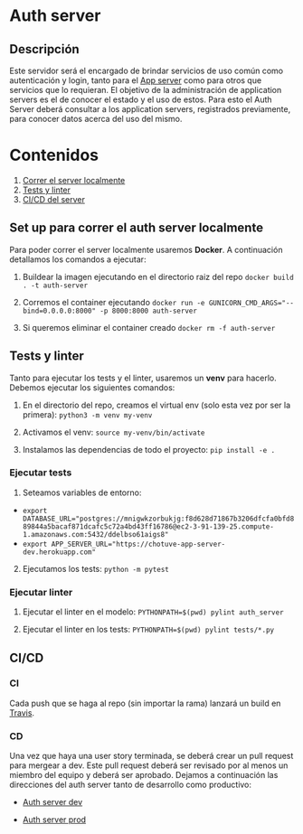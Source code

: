 # Auth server

## Descripción
Este servidor será el encargado de brindar servicios de uso común como autenticación y login, tanto para el [App server](https://github.com/chotuve-grupo10/chotuve-application-server)
 como para otros que servicios que lo requieran. El objetivo de la administración de application servers es el de conocer el estado y el uso de estos. Para esto el Auth Server deberá consultar a los application servers, registrados previamente, para conocer datos acerca del uso del mismo.

# Contenidos
1. [Correr el server localmente](#set-up-para-correr-el-auth-server-localmente)
2. [Tests y linter](#tests-y-linter)
3. [CI/CD del server](#CI/CD)

## Set up para correr el auth server localmente

Para poder correr el server localmente usaremos **Docker**. A continuación detallamos los comandos a ejecutar:

1. Buildear la imagen ejecutando en el directorio raiz del repo
```docker build . -t auth-server```

2. Corremos el container ejecutando
```docker run -e GUNICORN_CMD_ARGS="--bind=0.0.0.0:8000" -p 8000:8000 auth-server```

3. Si queremos eliminar el container creado
```docker rm -f auth-server```

## Tests y linter

Tanto para ejecutar los tests y el linter, usaremos un **venv** para hacerlo. Debemos ejecutar los siguientes comandos:
1. En el directorio del repo, creamos el virtual env (solo esta vez por ser la primera):
```python3 -m venv my-venv```

2. Activamos el venv:
```source my-venv/bin/activate```

3. Instalamos las dependencias de todo el proyecto:
```pip install -e .```

### Ejecutar tests

1. Seteamos variables de entorno:
 - ```export DATABASE_URL="postgres://mnigwkzorbukjg:f8d628d71867b3206dfcfa0bfd889844a5bacaf871dcafc5c72a4bd43ff16786@ec2-3-91-139-25.compute-1.amazonaws.com:5432/ddelbso61aigs8"```
 - ```export APP_SERVER_URL="https://chotuve-app-server-dev.herokuapp.com"```

2. Ejecutamos los tests:
```python -m pytest```

### Ejecutar linter

1. Ejecutar el linter en el modelo:
```PYTHONPATH=$(pwd) pylint auth_server```

2. Ejecutar el linter en los tests:
```PYTHONPATH=$(pwd) pylint tests/*.py```


## CI/CD

### CI

Cada push que se haga al repo (sin importar la rama) lanzará un build en [Travis](https://travis-ci.com/).


### CD

Una vez que haya una user story terminada, se deberá crear un pull request para mergear a dev. Este pull request deberá ser revisado por al menos un miembro del equipo y deberá ser aprobado. Dejamos a continuación las direcciones del auth server tanto de desarrollo como productivo:

- [Auth server dev](https://chotuve-auth-server-dev.herokuapp.com/)

- [Auth server prod](https://chotuve-auth-server-production.herokuapp.com/)